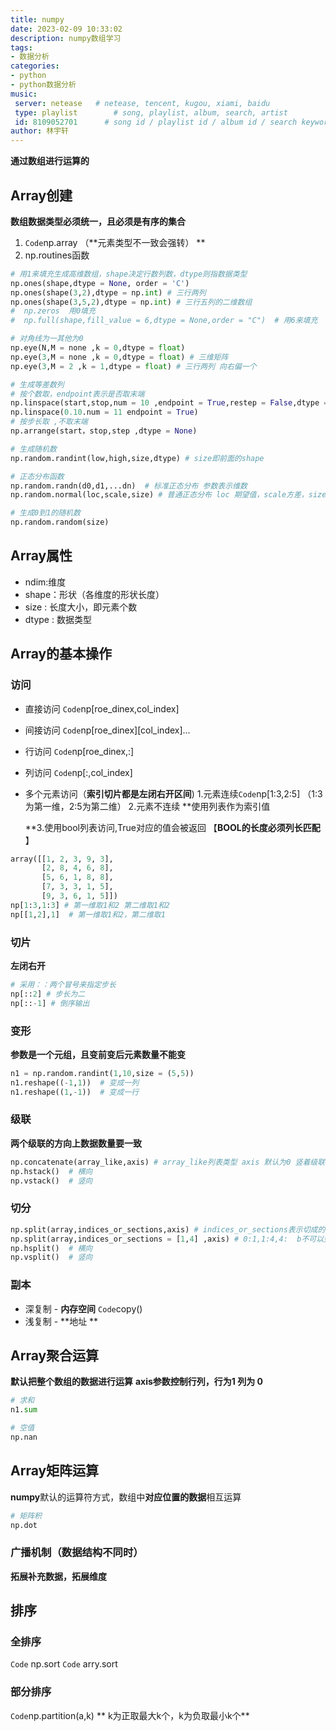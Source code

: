 ```yaml
---
title: numpy
date: 2023-02-09 10:33:02
description: numpy数组学习
tags:
- 数据分析
categories:
- python
- python数据分析
music:
 server: netease   # netease, tencent, kugou, xiami, baidu
 type: playlist        # song, playlist, album, search, artist
 id: 8109052701      # song id / playlist id / album id / search keyword
author: 林宇轩
---
```


**通过数组进行运算的**

## Array创建

 **数组数据类型必须统一，且必须是有序的集合**

1. `Code`np.array  （**元素类型不一致会强转） **
2. np.routines函数

```python
# 用1来填充生成高维数组，shape决定行数列数，dtype则指数据类型
np.ones(shape,dtype = None, order = 'C')
np.ones(shape(3,2),dtype = np.int) # 三行两列
np.ones(shape(3,5,2),dtype = np.int) # 三行五列的二维数组
#  np.zeros  用0填充
#  np.full(shape,fill_value = 6,dtype = None,order = "C")  # 用6来填充  

# 对角线为一其他为0
np.eye(N,M = none ,k = 0,dtype = float)
np.eye(3,M = none ,k = 0,dtype = float) # 三维矩阵
np.eye(3,M = 2 ,k = 1,dtype = float) # 三行两列 向右偏一个 

# 生成等差数列
# 按个数取，endpoint表示是否取末端
np.linspace(start,stop,num = 10 ,endpoint = True,restep = False,dtype = None) 
np.linspace(0.10.num = 11 endpoint = True) 
# 按步长取 ,不取末端
np.arrange(start，stop,step ,dtype = None)

# 生成随机数
np.random.randint(low,high,size,dtype) # size即前面的shape

# 正态分布函数
np.random.randn(d0,d1,...dn)  # 标准正态分布 参数表示维数
np.random.normal(loc,scale,size) # 普通正态分布 loc 期望值，scale方差，size个数

# 生成0到1的随机数
np.random.random(size)
```

## Array属性

- ndim:维度
- shape：形状（各维度的形状长度）
- size : 长度大小，即元素个数
- dtype : 数据类型

## Array的基本操作

### 访问

- 直接访问  `Code`np[roe_dinex,col_index]
- 间接访问 `Code`np[roe_dinex][col_index]...
- 行访问 `Code`np[roe_dinex,:]
- 列访问 `Code`np[:,col_index]
- 多个元素访问（**索引切片都是左闭右开区间**) 
  1.元素连续`Code`np[1:3,2:5]  （1:3为第一维，2:5为第二维）
  2.元素不连续 **使用列表作为索引值 
  
  **3.使用bool列表访问,True对应的值会被返回 【**BOOL的长度必须列长匹配**  】

```python
array([[1, 2, 3, 9, 3],
       [2, 8, 4, 6, 8],
       [5, 6, 1, 8, 8],
       [7, 3, 3, 1, 5],
       [9, 3, 6, 1, 5]])
np[1:3,1:3] # 第一维取1和2 第二维取1和2
np[[1,2],1]  # 第一维取1和2，第二维取1
```

### 切片

**左闭右开**

```python
# 采用：：两个冒号来指定步长
np[::2] # 步长为二
np[::-1] # 倒序输出
```

### 变形

**参数是一个元组，且变前变后元素数量不能变**

```python
n1 = np.random.randint(1,10,size = (5,5))
n1.reshape((-1,1))  # 变成一列
n1.reshape((1,-1))  # 变成一行
```

### 级联

**两个级联的方向上数据数量要一致**

```python
np.concatenate(array_like,axis) # array_like列表类型 axis 默认为0 竖着级联 axis = 1 横着连
np.hstack()  # 横向
np.vstack()  # 竖向
```

### 切分

```python
np.split(array,indices_or_sections,axis) # indices_or_sections表示切成的份数
np.split(array,indices_or_sections = [1,4] ,axis) # 0:1,1:4,4:  b不可以整除用切片规范 
np.hsplit()  # 横向
np.vsplit()  # 竖向
```

### 副本

- 深复制 - **内存空间** `Code`copy()
- 浅复制 - **地址  **

## Array聚合运算

**默认把整个数组的数据进行运算**
**axis参数控制行列，行为1  列为 0**

```python
# 求和
n1.sum

# 空值
np.nan 
```

## Array矩阵运算


**numpy**默认的运算符方式，数组中**对应位置的数据**相互运算

```python
# 矩阵积
np.dot
```

### 广播机制（数据结构不同时）

**拓展补充数据，拓展维度**

## 排序

### 全排序

`Code` np.sort 
`Code` arry.sort

### 部分排序

 `Code`np.partition(a,k)
** k为正取最大k个，k为负取最小k个**

